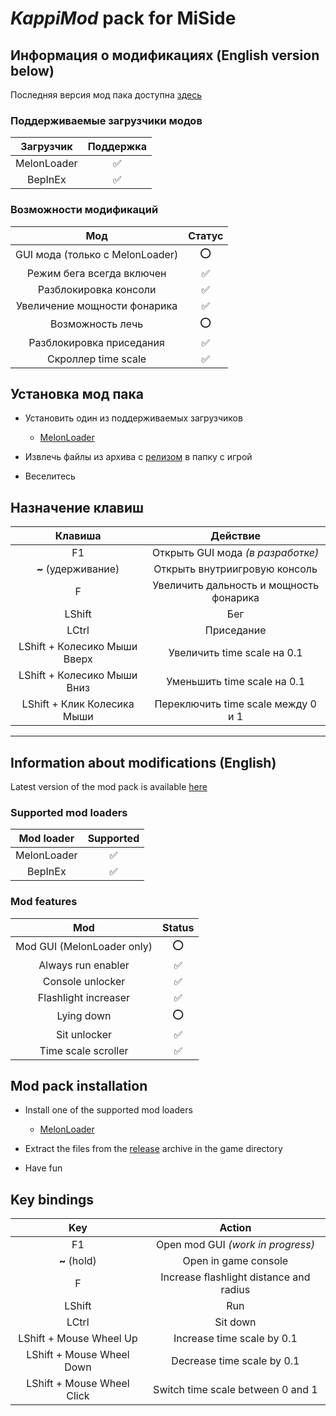 # _KappiMod_ pack for MiSide

## Информация о модификациях (English version below)

Последняя версия мод пака доступна [здесь](https://github.com/MrSago/MiSide-KappiMod/releases)

### Поддерживаемые загрузчики модов

|  Загрузчик  | Поддержка |
| :---------: | :-------: |
| MelonLoader |    ✅     |
|   BepInEx   |    ✅     |

### Возможности модификаций

|               Мод               | Статус |
| :-----------------------------: | :----: |
| GUI мода (только с MelonLoader) |   ⭕   |
|    Режим бега всегда включен    |   ✅   |
|      Разблокировка консоли      |   ✅   |
|  Увеличение мощности фонарика   |   ✅   |
|        Возможность лечь         |   ⭕   |
|    Разблокировка приседания     |   ✅   |
|       Скроллер time scale       |   ✅   |

## Установка мод пака

- Установить один из поддерживаемых загрузчиков

  - [MelonLoader](https://github.com/LavaGang/MelonLoader/releases)

- Извлечь файлы из архива с [релизом](https://github.com/MrSago/MiSide-KappiMod/releases) в папку с игрой

- Веселитесь

## Назначение клавиш

|           Клавиша            |                Действие                 |
| :--------------------------: | :-------------------------------------: |
|              F1              |    Открыть GUI мода _(в разработке)_    |
|     **~** (удерживание)      |      Открыть внутриигровую консоль      |
|              F               | Увеличить дальность и мощность фонарика |
|            LShift            |                   Бег                   |
|            LCtrl             |               Приседание                |
| LShift + Колесико Мыши Вверх |       Увеличить time scale на 0.1       |
| LShift + Колесико Мыши Вниз  |       Уменьшить time scale на 0.1       |
| LShift + Клик Колесика Мыши  |   Переключить time scale между 0 и 1    |

---

## Information about modifications (English)

Latest version of the mod pack is available [here](https://github.com/MrSago/MiSide-KappiMod/releases)

### Supported mod loaders

| Mod loader  | Supported |
| :---------: | :-------: |
| MelonLoader |    ✅     |
|   BepInEx   |    ✅     |

### Mod features

|            Mod             | Status |
| :------------------------: | :----: |
| Mod GUI (MelonLoader only) |   ⭕   |
|     Always run enabler     |   ✅   |
|      Console unlocker      |   ✅   |
|    Flashlight increaser    |   ✅   |
|         Lying down         |   ⭕   |
|        Sit unlocker        |   ✅   |
|    Time scale scroller     |   ✅   |

## Mod pack installation

- Install one of the supported mod loaders

  - [MelonLoader](https://github.com/LavaGang/MelonLoader/releases)

- Extract the files from the [release](https://github.com/MrSago/MiSide-KappiMod/releases) archive in the game directory

- Have fun

## Key bindings

|            Key             |                 Action                  |
| :------------------------: | :-------------------------------------: |
|             F1             |    Open mod GUI _(work in progress)_    |
|        **~** (hold)        |          Open in game console           |
|             F              | Increase flashlight distance and radius |
|           LShift           |                   Run                   |
|           LCtrl            |                Sit down                 |
|  LShift + Mouse Wheel Up   |       Increase time scale by 0.1        |
| LShift + Mouse Wheel Down  |       Decrease time scale by 0.1        |
| LShift + Mouse Wheel Click |    Switch time scale between 0 and 1    |

